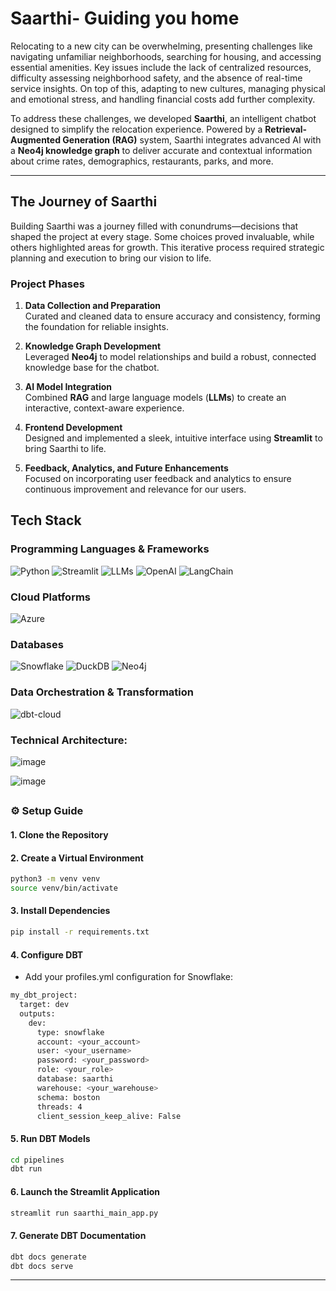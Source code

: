 # Saarthi- Guiding you home

Relocating to a new city can be overwhelming, presenting challenges like navigating unfamiliar neighborhoods, searching for housing, and accessing essential amenities. Key issues include the lack of centralized resources, difficulty assessing neighborhood safety, and the absence of real-time service insights. On top of this, adapting to new cultures, managing physical and emotional stress, and handling financial costs add further complexity.

To address these challenges, we developed **Saarthi**, an intelligent chatbot designed to simplify the relocation experience. Powered by a **Retrieval-Augmented Generation (RAG)** system, Saarthi integrates advanced AI with a **Neo4j knowledge graph** to deliver accurate and contextual information about crime rates, demographics, restaurants, parks, and more.

---

## **The Journey of Saarthi**

Building Saarthi was a journey filled with conundrums—decisions that shaped the project at every stage. Some choices proved invaluable, while others highlighted areas for growth. This iterative process required strategic planning and execution to bring our vision to life.

### **Project Phases**
1. **Data Collection and Preparation**  
   Curated and cleaned data to ensure accuracy and consistency, forming the foundation for reliable insights.

2. **Knowledge Graph Development**  
   Leveraged **Neo4j** to model relationships and build a robust, connected knowledge base for the chatbot.

3. **AI Model Integration**  
   Combined **RAG** and large language models (**LLMs**) to create an interactive, context-aware experience.

4. **Frontend Development**  
   Designed and implemented a sleek, intuitive interface using **Streamlit** to bring Saarthi to life.

5. **Feedback, Analytics, and Future Enhancements**  
   Focused on incorporating user feedback and analytics to ensure continuous improvement and relevance for our users.


## Tech Stack

### Programming Languages & Frameworks
![Python](https://img.shields.io/badge/Python-3776AB?style=for-the-badge&logo=python&logoColor=white)
![Streamlit](https://img.shields.io/badge/Streamlit-FF4B4B?style=for-the-badge&logo=streamlit&logoColor=white)
![LLMs](https://img.shields.io/badge/LLMs-AI%20Driven-blue?style=for-the-badge)
![OpenAI](https://img.shields.io/badge/OpenAI-412991?style=for-the-badge&logo=openai&logoColor=white)
![LangChain](https://img.shields.io/badge/LangChain-36A6F0?style=for-the-badge&logo=langchain&logoColor=white)

### Cloud Platforms
![Azure](https://img.shields.io/badge/Azure-0078D4?style=for-the-badge&logo=microsoft-azure&logoColor=white)

### Databases
![Snowflake](https://img.shields.io/badge/Snowflake-29B5E8?style=for-the-badge&logo=snowflake&logoColor=white)
![DuckDB](https://img.shields.io/badge/DuckDB-FCC624?style=for-the-badge&logoColor=black)
![Neo4j](https://img.shields.io/badge/Neo4j-008CC1?style=for-the-badge&logo=neo4j&logoColor=white)

### Data Orchestration & Transformation
![dbt-cloud](https://img.shields.io/badge/dbt%20Cloud-FF694B?style=for-the-badge&logo=dbt&logoColor=white)


### Technical Architecture:
![image](https://github.com/user-attachments/assets/cf53504b-1508-4510-ace7-afa75b684c57)

![image](https://github.com/user-attachments/assets/2394cc94-b1ad-4058-b6a4-a54cef29b251)


##
### ⚙️ Setup Guide

#### **1. Clone the Repository**

#### **2. Create a Virtual Environment**
```bash
python3 -m venv venv
source venv/bin/activate
```

#### **3. Install Dependencies**
```bash
pip install -r requirements.txt

```

#### **4. Configure DBT**
- Add your profiles.yml configuration for Snowflake:
```bash
my_dbt_project:
  target: dev
  outputs:
    dev:
      type: snowflake
      account: <your_account>
      user: <your_username>
      password: <your_password>
      role: <your_role>
      database: saarthi
      warehouse: <your_warehouse>
      schema: boston
      threads: 4
      client_session_keep_alive: False

```
#### **5. Run DBT Models**
```bash
cd pipelines
dbt run
```


#### **6. Launch the Streamlit Application**
```bash
streamlit run saarthi_main_app.py
```

#### **7. Generate DBT Documentation**
```bash
dbt docs generate
dbt docs serve
```

---

